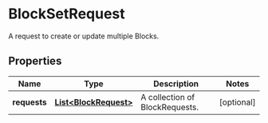 

# BlockSetRequest

A request to create or update multiple Blocks.

## Properties

Name | Type | Description | Notes
------------ | ------------- | ------------- | -------------
**requests** | [**List&lt;BlockRequest&gt;**](BlockRequest.md) | A collection of BlockRequests. |  [optional]



